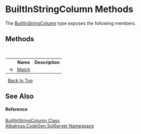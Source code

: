 # BuiltInStringColumn Methods
 

The <a href="E2608997.md">BuiltInStringColumn</a> type exposes the following members.


## Methods
&nbsp;<table><tr><th></th><th>Name</th><th>Description</th></tr><tr><td>![Public method](media/pubmethod.gif "Public method")</td><td><a href="3CDC2CF6.md">Match</a></td><td /></tr></table>&nbsp;
<a href="#builtinstringcolumn-methods">Back to Top</a>

## See Also


#### Reference
<a href="E2608997.md">BuiltInStringColumn Class</a><br /><a href="9727DDEC.md">Albatross.CodeGen.SqlServer Namespace</a><br />